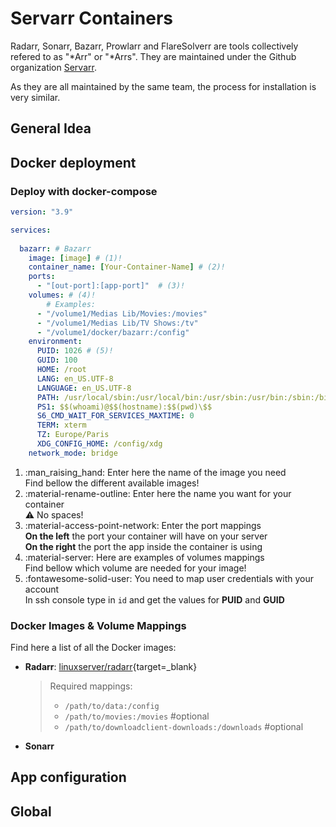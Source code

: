 # Servarr Containers 

Radarr, Sonarr, Bazarr, Prowlarr and FlareSolverr are tools collectively refered to as "*Arr" or "*Arrs". 
They are maintained under the Github organization [Servarr](https://github.com/Servarr). 

As they are all maintained by the same team, the process for installation is very similar. 

## General Idea 

## Docker deployment 

### Deploy with docker-compose 

``` yaml
version: "3.9"  

services:
  
  bazarr: # Bazarr
    image: [image] # (1)!
    container_name: [Your-Container-Name] # (2)!
    ports:
      - "[out-port]:[app-port]"  # (3)!
    volumes: # (4)!
        # Examples: 
      - "/volume1/Medias Lib/Movies:/movies"
      - "/volume1/Medias Lib/TV Shows:/tv"
      - "/volume1/docker/bazarr:/config"
    environment: 
      PUID: 1026 # (5)!
      GUID: 100
      HOME: /root
      LANG: en_US.UTF-8
      LANGUAGE: en_US.UTF-8
      PATH: /usr/local/sbin:/usr/local/bin:/usr/sbin:/usr/bin:/sbin:/bin
      PS1: $$(whoami)@$$(hostname):$$(pwd)\$$
      S6_CMD_WAIT_FOR_SERVICES_MAXTIME: 0
      TERM: xterm
      TZ: Europe/Paris
      XDG_CONFIG_HOME: /config/xdg
    network_mode: bridge
```

1.  :man_raising_hand: Enter here the name of the image you need  
    Find bellow the different available images!  
2.  :material-rename-outline: Enter here the name you want for your container   
    :warning: No spaces!  
3.  :material-access-point-network: Enter the port mappings  
    **On the left** the port your container will have on your server   
    **On the right** the port the app inside the container is using     
4.  :material-server: Here are examples of volumes mappings  
    Find bellow which volume are needed for your image!  
5.  :fontawesome-solid-user: You need to map user credentials with your account   
    In ssh console type in `id` and get the values for **PUID** and **GUID**  


### Docker Images & Volume Mappings

Find here a list of all the Docker images: 

- **Radarr**: [linuxserver/radarr](https://hub.docker.com/r/linuxserver/radarr){target=_blank} 
  > Required mappings:  
  >
  > - `/path/to/data:/config`
  > - `/path/to/movies:/movies` #optional  
  > - `/path/to/downloadclient-downloads:/downloads` #optional  
- **Sonarr** 


## App configuration 

## Global 
